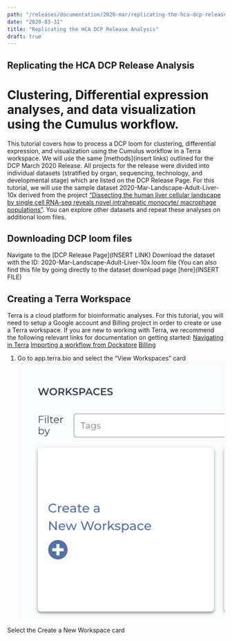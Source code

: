 ```yaml
---
path: "/releases/documentation/2020-mar/replicating-the-hca-dcp-release-analysis"
date: "2020-03-31"
title: "Replicating the HCA DCP Release Analysis"
draft: true
---
```


## Replicating the HCA DCP Release Analysis

#  Clustering, Differential expression analyses, and data visualization using the Cumulus workflow. 
This tutorial covers how to process a DCP loom for clustering, differential expression, and visualization using the Cumulus workflow in a Terra workspace. We will use the same [methods](insert links) outlined for the DCP March 2020 Release. All projects for the release were divided into individual datasets (stratified by organ, sequencing, technology, and developmental stage) which are listed on the DCP Release Page. For this tutorial, we will use the sample dataset 2020-Mar-Landscape-Adult-Liver-10x derived from the project [“Dissecting the human liver cellular landscape by single cell RNA-seq reveals novel intrahepatic monocyte/ macrophage populations”](https://data.humancellatlas.org/explore/projects/4d6f6c96-2a83-43d8-8fe1-0f53bffd4674). You can explore other datasets and repeat these analyses on additional loom files.

## Downloading DCP loom files
Navigate to the [DCP Release Page](INSERT LINK)
Download the dataset with the ID: 2020-Mar-Landscape-Adult-Liver-10x.loom file (You can also find this file by going directly to the dataset download page [here](INSERT FILE)
## Creating a Terra Workspace
Terra is a cloud platform for bioinformatic analyses. For this tutorial, you will need to setup a Google account and Billing project in order to create or use a Terra workspace. If you are new to working with Terra, we recommend the following relevant links for documentation on getting started:
[Navigating in Terra](https://support.terra.bio/hc/en-us/articles/360022704371)
[Importing a workflow from Dockstore](https://support.terra.bio/hc/en-us/articles/360039827191)
[Billing](https://support.terra.bio/hc/en-us/articles/360026182251)
1. Go to app.terra.bio and select the “View Workspaces” card
![image](_images/01_new_workspace_card.png)

Select the Create a New Workspace card
